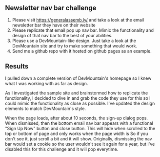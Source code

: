 ## Newsletter nav bar challenge
1. Please visit https://generalassemb.ly/ and take a look at the email newsletter bar they have on their website
2. Please replicate that email pop up nav bar. Mimic the functionality and design of that nav bar to the best of your abilities.
3. Please use a DevMountain-like design. Just take a look at the DevMountain site and try to make something that would work.
4. Send me a github repo with it hosted on github pages as an example.

## Results

I pulled down a complete version of DevMountain's homepage so I knew what I was working with as far as design.

As I investigated the sample site and brainstormed how to replicate the functionality, I decided to dive in and grab the code they use for this so I could mimic the functionality as close as possible. I've updated the design elements to match DevMountain's style.

When the page loads, after about 10 seconds, the sign-up dialog pops. When dismissed, then the bottom email nav bar appears with a functional "Sign Up Now" button and close button. This will hide when scrolled to the top or bottom of page and only works when the page width is So if you don't see it, just scroll a bit and it will show. Originally, dismissing the nav bar would set a cookie so the user wouldn't see it again for a year, but I've disabled this for this challenge and it will pop everytime.
